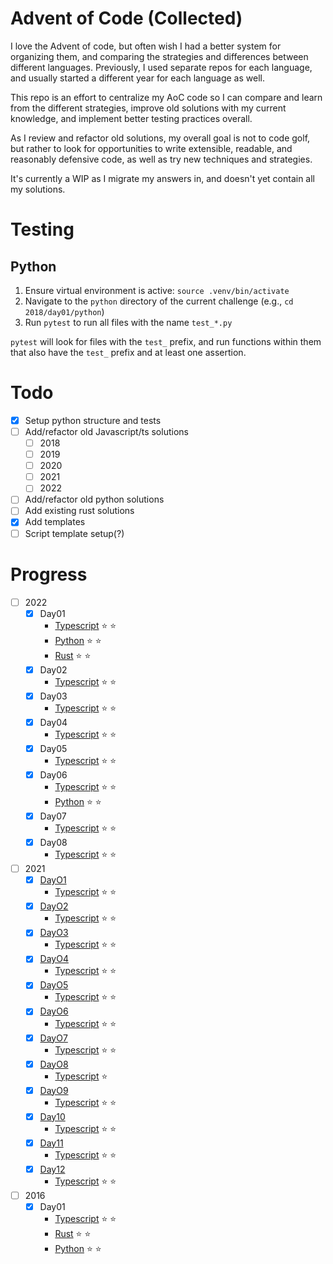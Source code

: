 # Advent of Code (Collected)

I love the Advent of code, but often wish I had a better system for organizing them, and comparing the strategies and differences between different languages.
Previously, I used separate repos for each language, and usually started a different year for each language as well.

This repo is an effort to centralize my AoC code so I can compare and learn from the different strategies, improve old solutions with my current knowledge, and implement better testing practices overall.

As I review and refactor old solutions, my overall goal is not to code golf, but rather to look for opportunities to write extensible, readable, and reasonably defensive code, as well as try new techniques and strategies.

It's currently a WIP as I migrate my answers in, and doesn't yet contain all my solutions.

# Testing

## Python

1. Ensure virtual environment is active: `source .venv/bin/activate`
2. Navigate to the `python` directory of the current challenge (e.g., `cd 2018/day01/python`)
3. Run `pytest` to run all files with the name `test_*.py`

`pytest` will look for files with the `test_` prefix, and run functions within them that also have the `test_` prefix and at least one assertion.


# Todo

-   [x] Setup python structure and tests
-   [ ] Add/refactor old Javascript/ts solutions
    -   [ ] 2018
    -   [ ] 2019
    -   [ ] 2020
    -   [ ] 2021
    -   [ ] 2022
-   [ ] Add/refactor old python solutions
-   [ ] Add existing rust solutions
-   [x] Add templates
-   [ ] Script template setup(?)

# Progress

-   [ ] 2022
    -   [x] Day01
        -   [Typescript](./2022/day01/typescript/solution.ts) :star: :star:
        -   [Python](./2022/day01/python/solution.py) :star: :star:
        -   [Rust](./2022/day01/rust/src/main.rs) :star: :star:
    -   [x] Day02
        -   [Typescript](./2022/day02/typescript/solution.ts) :star: :star:
    -   [x] Day03
        -   [Typescript](./2022/day03/typescript/solution.ts) :star: :star:
    -   [x] Day04
        -   [Typescript](./2022/day04/typescript/solution.ts) :star: :star:
    -   [x] Day05
        -   [Typescript](./2022/day05/typescript/solution.ts) :star: :star:
    -   [x] Day06
        -   [Typescript](./2022/day06/typescript/solution.ts) :star: :star:
        -   [Python](./2022/day06/python/solution.py) :star: :star:
    -   [x] Day07
        -   [Typescript](./2022/day07/typescript/solution.ts) :star: :star:
    -   [x] Day08
        -   [Typescript](./2022/day08/typescript/solution.ts) :star: :star:
-   [ ] 2021
    -   [x] [DayO1](./2021/day01/)
        -   [Typescript](./2021/day01/typescript/solution.ts) :star: :star:
    -   [x] [DayO2](./2021/day02/)
        -   [Typescript](./2021/day02/typescript/solution.ts) :star: :star:
    -   [x] [DayO3](./2021/day03/)
        -   [Typescript](./2021/day03/typescript/solution.ts) :star: :star:
    -   [x] [DayO4](./2021/day04/)
        -   [Typescript](./2021/day04/typescript/solution.ts) :star: :star:
    -   [x] [DayO5](./2021/day05/)
        -   [Typescript](./2021/day05/typescript/solution.ts) :star: :star:
    -   [x] [DayO6](./2021/day06/)
        -   [Typescript](./2021/day06/typescript/solution.ts) :star: :star:
    -   [x] [DayO7](./2021/day07/)
        -   [Typescript](./2021/day07/typescript/solution.ts) :star: :star:
    -   [x] [DayO8](./2021/day08/)
        -   [Typescript](./2021/day08/typescript/solution.ts) :star:
    -   [x] [DayO9](./2021/day09/)
        -   [Typescript](./2021/day09/typescript/solution.ts) :star: :star:
    -   [x] [Day10](./2021/day10/)
        -   [Typescript](./2021/day10/typescript/solution.ts) :star: :star:
    -   [x] [Day11](./2021/day11/)
        -   [Typescript](./2021/day11/typescript/solution.ts) :star: :star:
    -   [x] [Day12](./2021/day12/)
        -   [Typescript](./2021/day12/typescript/solution.ts) :star: :star:
-   [ ] 2016
    -   [x] Day01
        -   [Typescript](./2016/day01/typescript/solution.ts) :star: :star:
        -   [Rust](./2016/day01/rust/src/main.rs) :star: :star:
        -   [Python](./2016/day01/python/solution.py) :star: :star:
